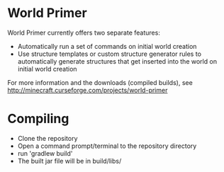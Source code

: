 World Primer
==============
World Primer currently offers two separate features:

* Automatically run a set of commands on initial world creation
* Use structure templates or custom structure generator rules to automatically generate structures that get inserted into the world on initial world creation

For more information and the downloads (compiled builds), see http://minecraft.curseforge.com/projects/world-primer

Compiling
=========
* Clone the repository
* Open a command prompt/terminal to the repository directory
* run 'gradlew build'
* The built jar file will be in build/libs/